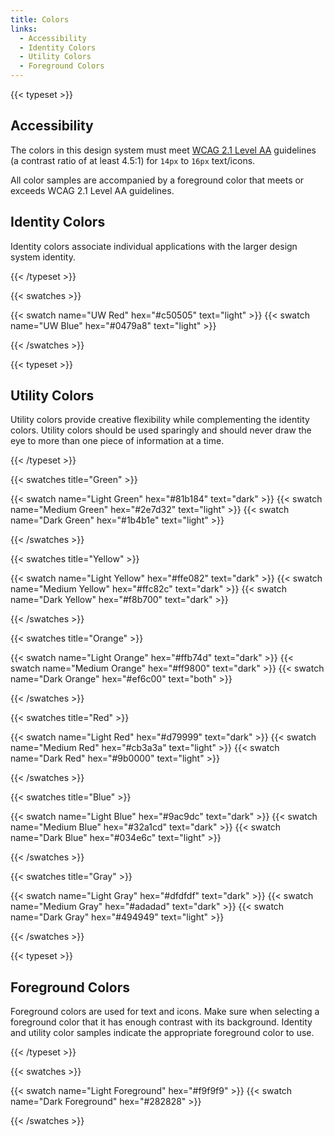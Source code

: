 ```yaml
---
title: Colors
links:
  - Accessibility
  - Identity Colors
  - Utility Colors
  - Foreground Colors
---
```


{{< typeset >}}

## Accessibility

The colors in this design system must meet
[WCAG 2.1 Level AA](https://www.w3.org/TR/WCAG21/#contrast-minimum) guidelines
(a contrast ratio of at least 4.5:1) for `14px` to `16px` text/icons.

All color samples are accompanied by a foreground color that meets or exceeds
WCAG 2.1 Level AA guidelines.

## Identity Colors

Identity colors associate individual applications with the larger design system
identity.

{{< /typeset >}}

{{< swatches >}}

{{< swatch name="UW Red"  hex="#c50505" text="light" >}}
{{< swatch name="UW Blue" hex="#0479a8" text="light" >}}

{{< /swatches >}}

{{< typeset >}}

## Utility Colors

Utility colors provide creative flexibility while complementing the identity
colors. Utility colors should be used sparingly and should never draw the eye to
more than one piece of information at a time.

{{< /typeset >}}

{{< swatches title="Green" >}}

{{< swatch name="Light Green"  hex="#81b184" text="dark"  >}}
{{< swatch name="Medium Green" hex="#2e7d32" text="light" >}}
{{< swatch name="Dark Green"   hex="#1b4b1e" text="light" >}}

{{< /swatches >}}

{{< swatches title="Yellow" >}}

{{< swatch name="Light Yellow"  hex="#ffe082" text="dark" >}}
{{< swatch name="Medium Yellow" hex="#ffc82c" text="dark" >}}
{{< swatch name="Dark Yellow"   hex="#f8b700" text="dark" >}}

{{< /swatches >}}

{{< swatches title="Orange" >}}

{{< swatch name="Light Orange"  hex="#ffb74d" text="dark" >}}
{{< swatch name="Medium Orange" hex="#ff9800" text="dark" >}}
{{< swatch name="Dark Orange"   hex="#ef6c00" text="both" >}}

{{< /swatches >}}

{{< swatches title="Red" >}}

{{< swatch name="Light Red"  hex="#d79999" text="dark"  >}}
{{< swatch name="Medium Red" hex="#cb3a3a" text="light" >}}
{{< swatch name="Dark Red"   hex="#9b0000" text="light" >}}

{{< /swatches >}}

{{< swatches title="Blue" >}}

{{< swatch name="Light Blue"  hex="#9ac9dc" text="dark"  >}}
{{< swatch name="Medium Blue" hex="#32a1cd" text="dark"  >}}
{{< swatch name="Dark Blue"   hex="#034e6c" text="light" >}}

{{< /swatches >}}

{{< swatches title="Gray" >}}

{{< swatch name="Light Gray"  hex="#dfdfdf" text="dark"  >}}
{{< swatch name="Medium Gray" hex="#adadad" text="dark"  >}}
{{< swatch name="Dark Gray"   hex="#494949" text="light" >}}

{{< /swatches >}}

{{< typeset >}}

## Foreground Colors

Foreground colors are used for text and icons. Make sure when selecting a
foreground color that it has enough contrast with its background. Identity and
utility color samples indicate the appropriate foreground color to use.

{{< /typeset >}}

{{< swatches >}}

{{< swatch name="Light Foreground" hex="#f9f9f9" >}}
{{< swatch name="Dark Foreground" hex="#282828" >}}

{{< /swatches >}}
